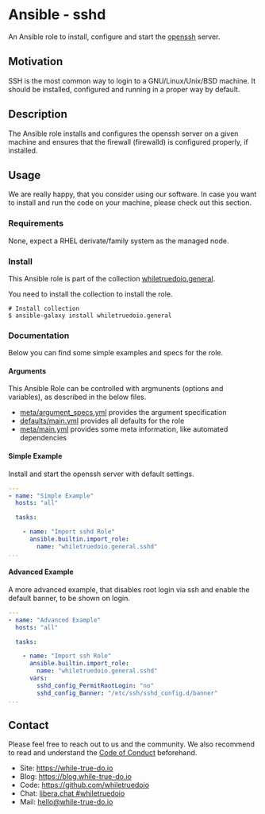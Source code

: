 <!--
reference: https://www.makeareadme.com/
reference: https://commonmark.org/
-->

# Ansible - sshd

An Ansible role to install, configure and start the
[openssh](https://www.openssh.com/) server.

## Motivation

SSH is the most common way to login to a GNU/Linux/Unix/BSD machine. It should
be installed, configured and running in a proper way by default.

## Description

The Ansible role installs and configures the openssh server on a given machine
and ensures that the firewall (firewalld) is configured properly, if installed.

## Usage

We are really happy, that you consider using our software. In case you want to
install and run the code on your machine, please check out this section.

### Requirements

None, expect a RHEL derivate/family system as the managed node.

### Install

This Ansible role is part of the collection
[whiletruedoio.general](https://github.com/whiletruedoio/whiletruedoio.general).

You need to install the collection to install the role.

```shell
# Install collection
$ ansible-galaxy install whiletruedoio.general
```

### Documentation

Below you can find some simple examples and specs for the role.

#### Arguments

This Ansible Role can be controlled with argmunents (options and variables), as
described in the below files.

- [meta/argument_specs.yml](meta/argument_specs.yml) provides the argument
  specification
- [defaults/main.yml](defaults/main.yml) provides all defaults for the role
- [meta/main.yml](meta/main.yml) provides some meta information, like automated
  dependencies

#### Simple Example

Install and start the openssh server with default settings.

```yaml
---
- name: "Simple Example"
  hosts: "all"

  tasks:

    - name: "Import sshd Role"
      ansible.builtin.import_role:
        name: "whiletruedoio.general.sshd"
...
```

#### Advanced Example

A more advanced example, that disables root login via ssh and enable the default
banner, to be shown on login.

```yaml
---
- name: "Advanced Example"
  hosts: "all"

  tasks:

    - name: "Import ssh Role"
      ansible.builtin.import_role:
        name: "whiletruedoio.general.sshd"
      vars:
        sshd_config_PermitRootLogin: "no"
        sshd_config_Banner: "/etc/ssh/sshd_config.d/banner"
...
```

## Contact

Please feel free to reach out to us and the community. We also recommend to read
and understand the
[Code of Conduct](https://github.com/whiletruedoio/.github/blob/main/docs/CODE_OF_CONDUCT.md)
beforehand.

- Site: <https://while-true-do.io>
- Blog: <https://blog.while-true-do.io>
- Code: <https://github.com/whiletruedoio>
- Chat: [libera.chat #whiletruedoio](https://web.libera.chat/gamja/#whiletruedo)
- Mail: [hello@while-true-do.io](mailto:hello@while-true-do.io)

